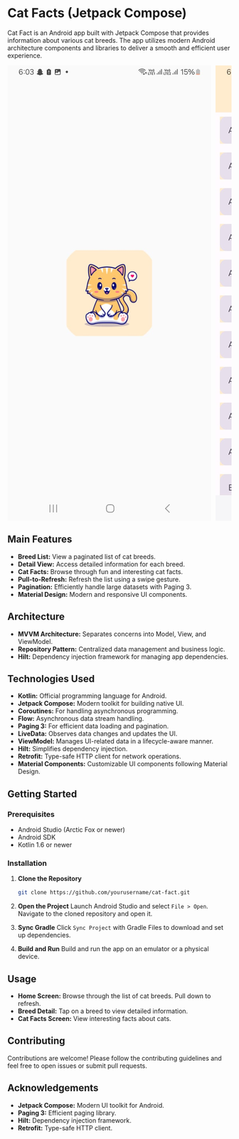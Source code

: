 # Cat Facts (Jetpack Compose)

Cat Fact is an Android app built with Jetpack Compose that provides information about various cat breeds. The app utilizes modern Android architecture components and libraries to deliver a smooth and efficient user experience.

<div style="display: flex; flex-wrap: nowrap; gap: 10px; overflow-x: auto;">
    <img src="https://raw.githubusercontent.com/vishaltrivedi904/Jetpack-Compose-MVVM/main/screenshots/Screenshot-1.jpeg" alt="Home Screen" style="flex: 1; max-width: 100%; height: auto;"/>
    <img src="https://raw.githubusercontent.com/vishaltrivedi904/Jetpack-Compose-MVVM/main/screenshots/Screenshot-2.jpeg" alt="Breed Detail" style="flex: 1; max-width: 100%; height: auto;"/>
    <img src="https://raw.githubusercontent.com/vishaltrivedi904/Jetpack-Compose-MVVM/main/screenshots/Screenshot-3.jpeg" alt="Cat Facts Screen" style="flex: 1; max-width: 100%; height: auto;"/>
    <img src="https://raw.githubusercontent.com/vishaltrivedi904/Jetpack-Compose-MVVM/main/screenshots/Screenshot-4.jpeg" alt="Cat Facts Screen" style="flex: 1; max-width: 100%; height: auto;"/>
</div>



## Main Features

- **Breed List:** View a paginated list of cat breeds.
- **Detail View:** Access detailed information for each breed.
- **Cat Facts:** Browse through fun and interesting cat facts.
- **Pull-to-Refresh:** Refresh the list using a swipe gesture.
- **Pagination:** Efficiently handle large datasets with Paging 3.
- **Material Design:** Modern and responsive UI components.
## Architecture

- **MVVM Architecture:** Separates concerns into Model, View, and ViewModel.
- **Repository Pattern:** Centralized data management and business logic.
- **Hilt:** Dependency injection framework for managing app dependencies.
## Technologies Used

- **Kotlin:** Official programming language for Android.
- **Jetpack Compose:** Modern toolkit for building native UI.
- **Coroutines:** For handling asynchronous programming.
- **Flow:** Asynchronous data stream handling.
- **Paging 3:** For efficient data loading and pagination.
- **LiveData:** Observes data changes and updates the UI.
- **ViewModel:** Manages UI-related data in a lifecycle-aware manner.
- **Hilt:** Simplifies dependency injection.
- **Retrofit:** Type-safe HTTP client for network operations.
- **Material Components:** Customizable UI components following Material Design.
## Getting Started
### Prerequisites
- Android Studio (Arctic Fox or newer)
- Android SDK
- Kotlin 1.6 or newer
### Installation
1. **Clone the Repository**

   ```bash
   git clone https://github.com/yourusername/cat-fact.git

2. **Open the Project**
Launch Android Studio and select `File > Open`. Navigate to the cloned repository and open it.

3. **Sync Gradle**
Click `Sync Project` with Gradle Files to download and set up dependencies.

4. **Build and Run**
Build and run the app on an emulator or a physical device.

## Usage

- **Home Screen:** Browse through the list of cat breeds. Pull down to refresh.
- **Breed Detail:** Tap on a breed to view detailed information.
- **Cat Facts Screen:** View interesting facts about cats.
## Contributing

Contributions are welcome! Please follow the contributing guidelines and feel free to open issues or submit pull requests.
## Acknowledgements

- **Jetpack Compose:** Modern UI toolkit for Android.
- **Paging 3:** Efficient paging library.
- **Hilt:** Dependency injection framework.
- **Retrofit:** Type-safe HTTP client.
